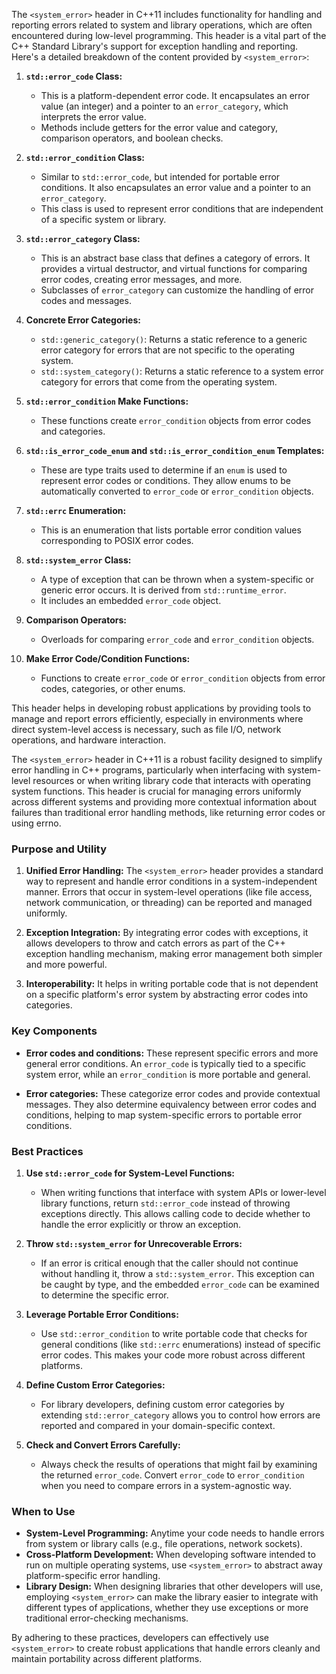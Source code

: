 The `<system_error>` header in C++11 includes functionality for handling and reporting errors related to system and library operations, which are often encountered during low-level programming. This header is a vital part of the C++ Standard Library's support for exception handling and reporting. Here's a detailed breakdown of the content provided by `<system_error>`:

1. **`std::error_code` Class:**
    - This is a platform-dependent error code. It encapsulates an error value (an integer) and a pointer to an `error_category`, which interprets the error value.
    - Methods include getters for the error value and category, comparison operators, and boolean checks.

2. **`std::error_condition` Class:**
    - Similar to `std::error_code`, but intended for portable error conditions. It also encapsulates an error value and a pointer to an `error_category`.
    - This class is used to represent error conditions that are independent of a specific system or library.

3. **`std::error_category` Class:**
    - This is an abstract base class that defines a category of errors. It provides a virtual destructor, and virtual functions for comparing error codes, creating error messages, and more.
    - Subclasses of `error_category` can customize the handling of error codes and messages.

4. **Concrete Error Categories:**
    - `std::generic_category()`: Returns a static reference to a generic error category for errors that are not specific to the operating system.
    - `std::system_category()`: Returns a static reference to a system error category for errors that come from the operating system.

5. **`std::error_condition` Make Functions:**
    - These functions create `error_condition` objects from error codes and categories.

6. **`std::is_error_code_enum` and `std::is_error_condition_enum` Templates:**
    - These are type traits used to determine if an `enum` is used to represent error codes or conditions. They allow enums to be automatically converted to `error_code` or `error_condition` objects.

7. **`std::errc` Enumeration:**
    - This is an enumeration that lists portable error condition values corresponding to POSIX error codes.

8. **`std::system_error` Class:**
    - A type of exception that can be thrown when a system-specific or generic error occurs. It is derived from `std::runtime_error`.
    - It includes an embedded `error_code` object.

9. **Comparison Operators:**
    - Overloads for comparing `error_code` and `error_condition` objects.

10. **Make Error Code/Condition Functions:**
    - Functions to create `error_code` or `error_condition` objects from error codes, categories, or other enums.

This header helps in developing robust applications by providing tools to manage and report errors efficiently, especially in environments where direct system-level access is necessary, such as file I/O, network operations, and hardware interaction.

The `<system_error>` header in C++11 is a robust facility designed to simplify error handling in C++ programs, particularly when interfacing with system-level resources or when writing library code that interacts with operating system functions. This header is crucial for managing errors uniformly across different systems and providing more contextual information about failures than traditional error handling methods, like returning error codes or using errno.

### Purpose and Utility

1. **Unified Error Handling:** The `<system_error>` header provides a standard way to represent and handle error conditions in a system-independent manner. Errors that occur in system-level operations (like file access, network communication, or threading) can be reported and managed uniformly.

2. **Exception Integration:** By integrating error codes with exceptions, it allows developers to throw and catch errors as part of the C++ exception handling mechanism, making error management both simpler and more powerful.

3. **Interoperability:** It helps in writing portable code that is not dependent on a specific platform's error system by abstracting error codes into categories.

### Key Components

- **Error codes and conditions:** These represent specific errors and more general error conditions. An `error_code` is typically tied to a specific system error, while an `error_condition` is more portable and general.

- **Error categories:** These categorize error codes and provide contextual messages. They also determine equivalency between error codes and conditions, helping to map system-specific errors to portable error conditions.

### Best Practices

1. **Use `std::error_code` for System-Level Functions:**
    - When writing functions that interface with system APIs or lower-level library functions, return `std::error_code` instead of throwing exceptions directly. This allows calling code to decide whether to handle the error explicitly or throw an exception.

2. **Throw `std::system_error` for Unrecoverable Errors:**
    - If an error is critical enough that the caller should not continue without handling it, throw a `std::system_error`. This exception can be caught by type, and the embedded `error_code` can be examined to determine the specific error.

3. **Leverage Portable Error Conditions:**
    - Use `std::error_condition` to write portable code that checks for general conditions (like `std::errc` enumerations) instead of specific error codes. This makes your code more robust across different platforms.

4. **Define Custom Error Categories:**
    - For library developers, defining custom error categories by extending `std::error_category` allows you to control how errors are reported and compared in your domain-specific context.

5. **Check and Convert Errors Carefully:**
    - Always check the results of operations that might fail by examining the returned `error_code`. Convert `error_code` to `error_condition` when you need to compare errors in a system-agnostic way.

### When to Use

- **System-Level Programming:** Anytime your code needs to handle errors from system or library calls (e.g., file operations, network sockets).
- **Cross-Platform Development:** When developing software intended to run on multiple operating systems, use `<system_error>` to abstract away platform-specific error handling.
- **Library Design:** When designing libraries that other developers will use, employing `<system_error>` can make the library easier to integrate with different types of applications, whether they use exceptions or more traditional error-checking mechanisms.

By adhering to these practices, developers can effectively use `<system_error>` to create robust applications that handle errors cleanly and maintain portability across different platforms.